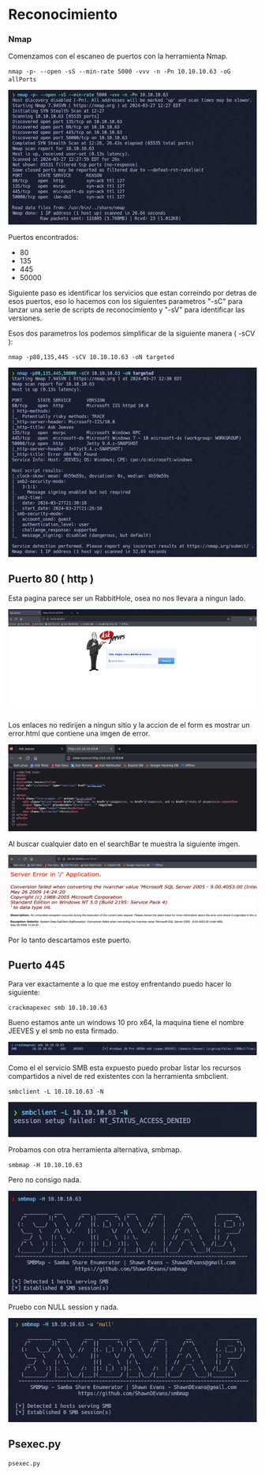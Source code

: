 # Reconocimiento

### Nmap

Comenzamos con el escaneo de puertos con la herramienta Nmap.

```
nmap -p- --open -sS --min-rate 5000 -vvv -n -Pn 10.10.10.63 -oG allPorts
```

![](ss/Jeeves/nmap.png)

Puertos encontrados:
- 80
- 135
- 445
- 50000

Siguiente paso es identificar los servicios que estan correindo por detras de esos puertos, eso lo hacemos con los siguientes parametros "-sC" para lanzar una serie de scripts de reconocimiento y  "-sV" para identificar las versiones.

Esos dos parametros los podemos simplificar de la siguiente manera ( -sCV ):

```
nmap -p80,135,445 -sCV 10.10.10.63 -oN targeted
```

![](ss/Jeeves/nmap-services.png)

## Puerto 80 ( http )

Esta pagina parece ser un RabbitHole, osea no nos llevara a ningun lado.

![](ss/Jeeves/rabbitHole.png)

Los enlaces no redirijen a ningun sitio y la accion de el form es mostrar un error.html que contiene una imgen de error.

![](ss/Jeeves/errorHtml.png)

Al buscar cualquier dato en el searchBar te muestra la siguiente imgen.

![](ss/Jeeves/imgError.png)

Por lo tanto descartamos este puerto.

## Puerto 445

Para ver exactamente a lo que me estoy enfrentando puedo hacer lo siguiente:

```
crackmapexec smb 10.10.10.63
```

Bueno estamos ante un windows 10 pro x64, la maquina tiene el nombre JEEVES y el smb no esta firmado.

![](ss/Jeeves/cme.png)

Como el el servicio SMB esta expuesto puedo probar listar los recursos compartidos a nivel de red existentes con la herramienta smbclient.

```
smbclient -L 10.10.10.63 -N
```

![](ss/Jeeves/smbclient.png)

Probamos con otra herramienta alternativa, smbmap.

```
smbmap -H 10.10.10.63
```

Pero no consigo nada.

![](ss/Jeeves/smbmap.png)

Pruebo con NULL session y nada.

![](ss/Jeeves/smbmap-null.png)

## Psexec.py

```
psexec.py 
```